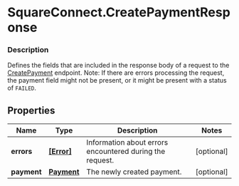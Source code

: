 # SquareConnect.CreatePaymentResponse

### Description

Defines the fields that are included in the response body of a request to the [CreatePayment](#endpoint-payments-createpayment) endpoint.  Note: If there are errors processing the request, the payment field might not be present, or it might be present with a status of `FAILED`.

## Properties
Name | Type | Description | Notes
------------ | ------------- | ------------- | -------------
**errors** | [**[Error]**](Error.md) | Information about errors encountered during the request. | [optional] 
**payment** | [**Payment**](Payment.md) | The newly created payment. | [optional] 


